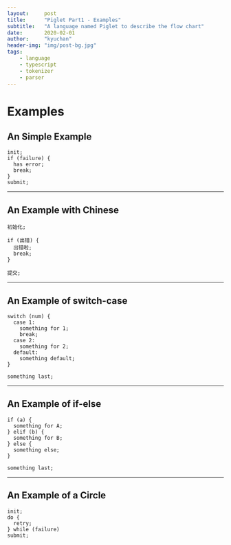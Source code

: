 ```yaml
---
layout:     post
title:      "Piglet Part1 - Examples"
subtitle:   "A language named Piglet to describe the flow chart"
date:       2020-02-01
author:     "kyuchan"
header-img: "img/post-bg.jpg"
tags:
    - language
    - typescript
    - tokenizer
    - parser
---
```


# Examples

## An Simple Example

```piglet
init;
if (failure) {
  has error;
  break;
}
submit;
```

<hr />

## An Example with Chinese

```piglet
初始化;

if (出错) {
  出错啦;
  break;
}

提交;
```

<hr />

## An Example of switch-case

```piglet
switch (num) {
  case 1:
    something for 1;
    break;
  case 2:
    something for 2;
  default:
    something default;
}

something last;
```

<hr />

## An Example of if-else

```piglet
if (a) {
  something for A;
} elif (b) {
  something for B;
} else {
  something else;
}

something last;
```

<hr />

## An Example of a Circle

```piglet
init;
do {
  retry;
} while (failure)
submit;
```
